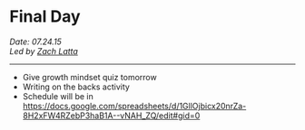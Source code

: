 # Final Day

_Date: 07.24.15_  
_Led by [Zach Latta](https://github.com/zachlatta)_

-------------------------------------------------------------------------------

- Give growth mindset quiz tomorrow
- Writing on the backs activity
- Schedule will be in https://docs.google.com/spreadsheets/d/1GllOjbicx20nrZa-8H2xFW4RZebP3haB1A--vNAH_ZQ/edit#gid=0
